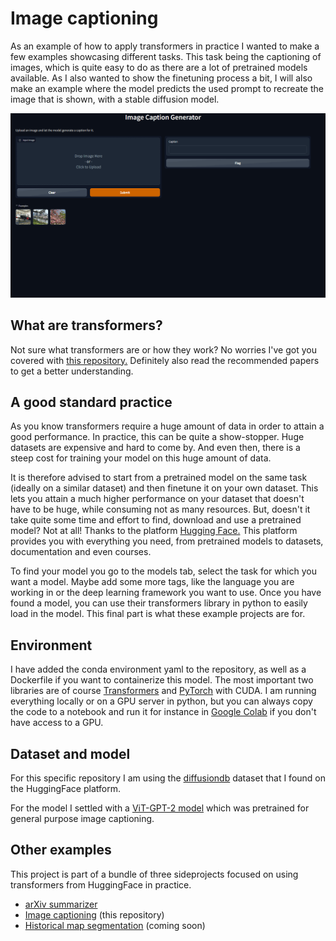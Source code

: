 # Image captioning
As an example of how to apply transformers in practice I wanted to make a few examples showcasing different tasks. This task being the captioning of images, which is quite easy to do as there are a lot of pretrained models available. As I also wanted to show the finetuning process a bit, I will also make an example where the model predicts the used prompt to recreate the image that is shown, with a stable diffusion model.

![Demonstration of the image captioning model used in this repository](https://github.com/VerleysenNiels/image-captioning/blob/master/demo/general_captioning.gif?raw=true)

## What are transformers?
Not sure what transformers are or how they work? No worries I've got you covered with [this repository.](https://github.com/VerleysenNiels/transformers-pytorch)
Definitely also read the recommended papers to get a better understanding.

## A good standard practice
As you know transformers require a huge amount of data in order to attain a good performance. In practice, this can be quite a show-stopper. Huge datasets are expensive and hard to come by. And even then, there is a steep cost for training your model on this huge amount of data. 

It is therefore advised to start from a pretrained model on the same task (ideally on a similar dataset) and then finetune it on your own dataset. This lets you attain a much higher performance on your dataset that doesn't have to be huge, while consuming not as many resources. But, doesn't it take quite some time and effort to find, download and use a pretrained model? Not at all! Thanks to the platform [Hugging Face.](https://huggingface.co/) This platform provides you with everything you need, from pretrained models to datasets, documentation and even courses.

To find your model you go to the models tab, select the task for which you want a model. Maybe add some more tags, like the language you are working in or the deep learning framework you want to use. Once you have found a model, you can use their transformers library in python to easily load in the model. This final part is what these example projects are for.

## Environment
I have added the conda environment yaml to the repository, as well as a Dockerfile if you want to containerize this model. The most important two libraries are of course [Transformers](https://pypi.org/project/transformers/) and [PyTorch](https://pytorch.org/) with CUDA. I am running everything locally or on a GPU server in python, but you can always copy the code to a notebook and run it for instance in [Google Colab](https://colab.research.google.com/) if you don't have access to a GPU. 

## Dataset and model
For this specific repository I am using the [diffusiondb](https://huggingface.co/datasets/poloclub/diffusiondb) dataset that I found on the HuggingFace platform.

For the model I settled with a [ViT-GPT-2 model](https://huggingface.co/nlpconnect/vit-gpt2-image-captioning) which was pretrained for general purpose image captioning.

## Other examples
This project is part of a bundle of three sideprojects focused on using transformers from HuggingFace in practice.

- [arXiv summarizer](https://github.com/VerleysenNiels/arxiv-summarizer) 
- [Image captioning](https://github.com/VerleysenNiels/image-captioning) (this repository)
- [Historical map segmentation]() (coming soon)
